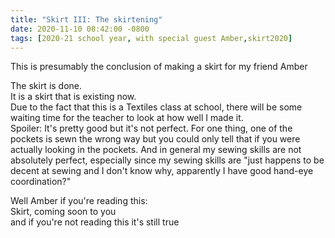 ```yaml
---
title: "Skirt III: The skirtening"
date: 2020-11-10 08:42:00 -0800
tags: [2020-21 school year, with special guest Amber,skirt2020]
---
```

This is presumably the conclusion of making a skirt for my friend Amber

The skirt is done.  
It is a skirt that is existing now.  
Due to the fact that this is a Textiles class at school, there will be some waiting time for the teacher to look at how well I made it.  
Spoiler: It's pretty good but it's not perfect. For one thing, one of the pockets is sewn the wrong way but you could only tell that if you were actually looking in the pockets. And in general my sewing skills are not absolutely perfect, especially since my sewing skills are "just happens to be decent at sewing and I don't know why, apparently I have good hand-eye coordination?"  

Well Amber if you're reading this:  
Skirt, coming soon to you  
and if you're not reading this it's still true

